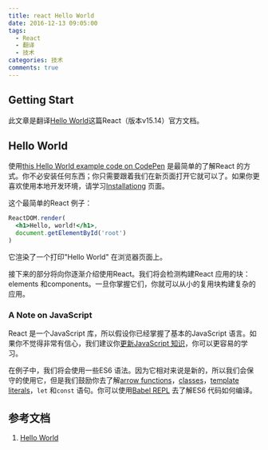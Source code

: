 ```yaml
---
title: react Hello World
date: 2016-12-13 09:05:00
tags:
  - React
  - 翻译
  - 技术
categories: 技术
comments: true
---
```


## Getting Start

此文章是翻译[Hello World](https://facebook.github.io/react/docs/hello-world.html)这篇React（版本v15.14）官方文档。

<!--more-->

## Hello World

使用[this Hello World example code on CodePen](http://codepen.io/gaearon/pen/ZpvBNJ?editors=0010) 是最简单的了解React 的方式。你不必安装任何东西；你只需要跟着我们在新页面打开它就可以了。如果你更喜欢使用本地开发环境，请学习[Installationg](https://facebook.github.io/react/docs/installation.html) 页面。

这个最简单的React 例子：
```jsx
ReactDOM.render(
  <h1>Hello, world!</h1>,
  document.getElementById('root')
)
```
它渲染了一个打印"Hello World" 在浏览器页面上。

接下来的部分将向你逐渐介绍使用React。我们将会检测构建React  应用的块：elements 和components。一旦你掌握它们，你就可以从小的复用块构建复杂的应用。

### A Note on JavaScript

React 是一个JavaScript 库，所以假设你已经掌握了基本的JavaScript 语言。如果你不觉得非常有信心，我们建议你[更新JavaScript 知识](https://developer.mozilla.org/en-US/docs/Web/JavaScript/A_re-introduction_to_JavaScript)，你可以更容易的学习。

在例子中，我们将会使用一些ES6 语法。因为它相对来说是新的，所以我们会保守的使用它，但是我们鼓励你去了解[arrow functions](https://developer.mozilla.org/en-US/docs/Web/JavaScript/Reference/Functions/Arrow_functions)，[classes](https://developer.mozilla.org/en-US/docs/Web/JavaScript/Reference/Classes)，[template literals](https://developer.mozilla.org/en/docs/Web/JavaScript/Reference/Template_literals)，`let` 和`const` 语句。你可以使用[Babel REPL](http://babeljs.io/repl/) 去了解ES6 代码如何编译。


## 参考文档

1. [Hello World](https://facebook.github.io/react/docs/hello-world.html)
